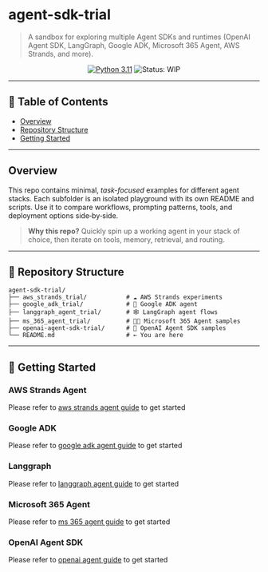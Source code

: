 # agent-sdk-trial
> A sandbox for exploring multiple Agent SDKs and runtimes (OpenAI Agent SDK, LangGraph, Google ADK, Microsoft 365 Agent, AWS Strands, and more).

<p align="center">
  <a href="https://www.python.org/"><img alt="Python 3.11" src="https://img.shields.io/badge/Python-3.11-3776AB?logo=python&logoColor=white"></a>
  <img alt="Status: WIP" src="https://img.shields.io/badge/status-WIP-orange">
</p>

---

## 🧭 Table of Contents

* [Overview](#overview)
* [Repository Structure](#-repository-structure)
* [Getting Started](#-getting-started)

---

## Overview

This repo contains minimal, *task-focused* examples for different agent stacks. Each subfolder is an isolated playground with its own README and scripts. Use it to compare workflows, prompting patterns, tools, and deployment options side‑by‑side.

> **Why this repo?** Quickly spin up a working agent in your stack of choice, then iterate on tools, memory, retrieval, and routing.

---

## 📁 Repository Structure

```
agent-sdk-trial/
├── aws_strands_trial/           # ☁️ AWS Strands experiments
├── google_adk_trial/            # 🔎 Google ADK agent
├── langgraph_agent_trial/       # 🕸️ LangGraph agent flows
├── ms_365_agent_trial/          # 🧑‍💼 Microsoft 365 Agent samples
├── openai-agent-sdk-trial/      # 🤖 OpenAI Agent SDK samples
└── README.md                    # ← You are here
```

---

## 🚀 Getting Started

### AWS Strands Agent
Please refer to [aws strands agent guide](https://github.com/ryan-lzl/agent-sdk-trial/blob/main/aws_strands_trial/README.md) to get started

### Google ADK
Please refer to [google adk agent guide](https://github.com/ryan-lzl/agent-sdk-trial/blob/main/google_adk_trial/README.md) to get started

### Langgraph
Please refer to [langgraph agent guide](https://github.com/ryan-lzl/agent-sdk-trial/blob/main/langgraph_agent_trial/READMD.md) to get started

### Microsoft 365 Agent
Please refer to [ms 365 agent guide](https://github.com/ryan-lzl/agent-sdk-trial/blob/main/ms_365_agent_trial/README.md) to get started

### OpenAI Agent SDK
Please refer to [openai agent guide](https://github.com/ryan-lzl/agent-sdk-trial/blob/main/openai-agent-sdk-trial/README.md) to get started


